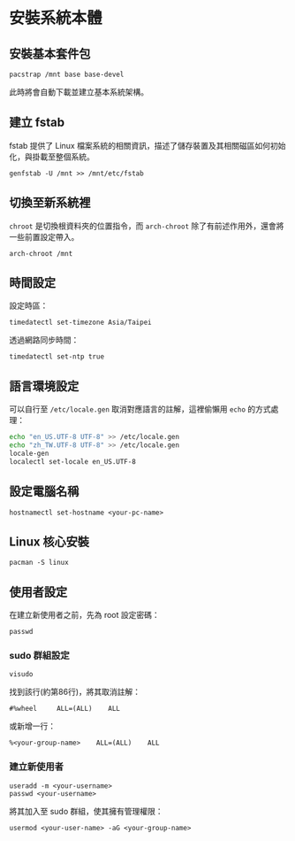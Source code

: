 # 安裝系統本體

## 安裝基本套件包
```
pacstrap /mnt base base-devel
```
此時將會自動下載並建立基本系統架構。

## 建立 fstab
fstab 提供了 Linux 檔案系統的相關資訊，描述了儲存裝置及其相關磁區如何初始化，與掛載至整個系統。

```shell
genfstab -U /mnt >> /mnt/etc/fstab
```

## 切換至新系統裡
`chroot` 是切換根資料夾的位置指令，而 `arch-chroot` 除了有前述作用外，還會將一些前置設定帶入。
```shell
arch-chroot /mnt
```

## 時間設定
設定時區：
```shell
timedatectl set-timezone Asia/Taipei
```

透過網路同步時間：
```shell
timedatectl set-ntp true
```

## 語言環境設定
可以自行至 `/etc/locale.gen` 取消對應語言的註解，這裡偷懶用 `echo` 的方式處理：
```bash
echo "en_US.UTF-8 UTF-8" >> /etc/locale.gen
echo "zh_TW.UTF-8 UTF-8" >> /etc/locale.gen
locale-gen
localectl set-locale en_US.UTF-8
```

## 設定電腦名稱
```shell
hostnamectl set-hostname <your-pc-name>
```

## Linux 核心安裝
```shell
pacman -S linux
```

## 使用者設定
在建立新使用者之前，先為 root 設定密碼：
```shell
passwd
```

### sudo 群組設定
```shell
visudo
```

找到該行(約第86行)，將其取消註解：
```
#%wheel     ALL=(ALL)    ALL
```

或新增一行：
```
%<your-group-name>    ALL=(ALL)    ALL
```

### 建立新使用者
```
useradd -m <your-username>
passwd <your-username>
```

將其加入至 sudo 群組，使其擁有管理權限：
```
usermod <your-user-name> -aG <your-group-name>
```
